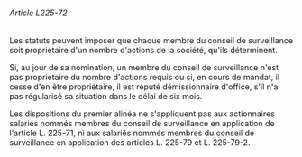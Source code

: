 ###### Article L225-72

Les statuts peuvent imposer que chaque membre du conseil de surveillance soit propriétaire d'un nombre d'actions de la société, qu'ils déterminent.

Si, au jour de sa nomination, un membre du conseil de surveillance n'est pas propriétaire du nombre d'actions requis ou si, en cours de mandat, il cesse d'en être propriétaire, il est réputé démissionnaire d'office, s'il n'a pas régularisé sa situation dans le délai de six mois.

Les dispositions du premier alinéa ne s'appliquent pas aux actionnaires salariés nommés membres du conseil de surveillance en application de l'article L. 225-71, ni aux salariés nommés membres du conseil de surveillance en application des articles L. 225-79 et L. 225-79-2.


